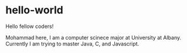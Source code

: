 # hello-world

Hello fellow coders!

Mohammad here, I am a computer scinece major at University at Albany. Currently I am trying to master Java, C, and Javascript.
